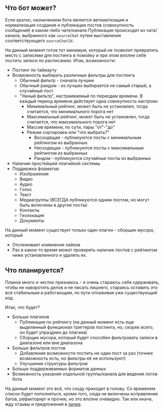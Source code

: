 ## Что бот может?

Если кратко, назначением бота является автоматизация и нормализация создания и
публикации постов (совокупность сообщений) в каком-либо чате/канале.Публикация
происходит из чата/канала, выбранного как `sourceChat` путем выставления
соответствующего `sourceChatId`.

На данный момент готов тот минимум, который не позволит превратить место с
записями для постинга в помойку и при этом вполне себе постить записи по
расписанию. Итак, возможности:

* Постинг по таймауту
* Возможность выбирать различные фильтры для постинга
    * Обычный фильтр - сначала лучшие
    * Обычный рандом - из лучших выбирается не самый старый, а случайный пост
    * "Умный фильтр", настраиваемый по периодам времени. В каждый период
    времени действует одна совокупность настроек:
        * Минимальный рейтинг, может быть не установлен, тогда считается, что
        минимального порога нет
        * Максимальный рейтинг, может быть не установлен, тогда считается, что
        максимального порога нет
        * Массив времени, по сути, пары "от"-"до"
        * Режим сортировки или "что выбрать?"
            * Восходящая - публикуются посты с минимальным рейтингом из
            выбранных
            * Нисходящая - публикуются посты с максимальным рейтингом из
            выбранных
            * Рандом - публикуются случайные посты из выбранных
* Наличие простейшей плагийной системы
* Поддержка форматов:
    * Изображения
    * Видео
    * Аудио
    * Голос
    * Текст
    * Медиагруппы (ВСЕГДА публикуются одним постом, но могут быть включены в
    другие посты)
    * Контакты
    * Геолокация
    * Документы

На данный момент существует только один плагин - сборщик мусора, который

* Отслеживает изменения лайков
* Раз в какое-то время может проверять наличие постов с рейтингом ниже
установленного и удалять их.

## Что планируется?

Планов много и честно признаюсь - я очень стараюсь себя сдерживать, чтобы не
наворотить делов и не писать лишнего, стараясь оставить это всё стабильным и
работающим, по пути отлаживая уже существующий код.

Итак, что будет?

* Больше плагинов
    * Публикация по рейтингу (на данный момент есть еще выделенный функционал
    триггеров постинга, но, скорее всего, он будет упразднен до плагина)
    * Сборщик мусора, который будет способен фильтровать записи в диапазоне или
    вне диапазона
* Больше фильтров постов
    * Добавление возможности постить не один пост за раз (точнее возможность
    есть, но фильтры её не используют)
    * Улучшение структуры фильтров
* Больше поддерживаемых форматов данных
* Возможность указания отдельной группы/канала для ведения логов бота

На данный момент это всё, что сходу приходит в голову. Со временем список будет
пополняться, кроме того, сюда не включены исправления багов, рефакторирг и
прочее, но это вполне очевидно. Так или иначе, жду отзывы и предложения в
[личке](https://t.me/insanusmokrassar).
